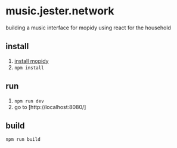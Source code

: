 # music.jester.network

building a music interface for mopidy using react for the household

## install

1. [install mopidy](http://mopidy.readthedocs.org/en/latest/installation/)
2. `npm install`

## run

1. `npm run dev`
2. go to [http://localhost:8080/]

## build

`npm run build`
